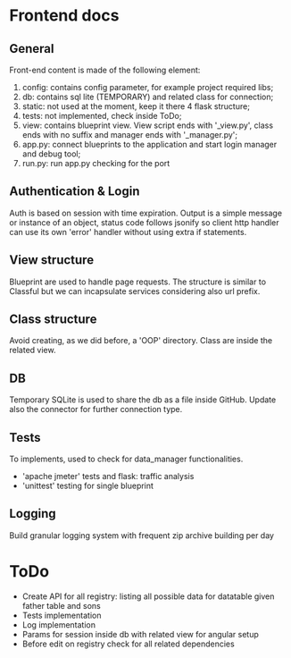 # Frontend docs
## General
Front-end content is made of the following element:
1) config: contains config parameter, for example project required libs; 
2) db: contains sql lite (TEMPORARY) and related class for connection;
3) static: not used at the moment, keep it there 4 flask structure;
4) tests: not implemented, check inside ToDo;
5) view: contains blueprint view. View script ends with '_view.py', class ends with no suffix and manager ends with '_manager.py';
6) app.py: connect blueprints to the application and start login manager and debug tool;
7) run.py: run app.py checking for the port
## Authentication & Login
Auth is based on session with time expiration. 
Output is a simple message or instance of an object, status code follows jsonify
so client http handler can use its own 'error' handler without using extra if statements.
## View structure
Blueprint are used to handle page requests. 
The structure is similar to Classful but we can incapsulate services considering also url prefix.
## Class structure
Avoid creating, as we did before, a 'OOP' directory. Class are inside the related view.
## DB
Temporary SQLite is used to share the db as a file inside GitHub.
Update also the connector for further connection type.
## Tests
To implements, used to check for data_manager functionalities.
- 'apache jmeter' tests and flask: traffic analysis
- 'unittest' testing for single blueprint
## Logging
Build granular logging system with frequent zip archive building per day
# ToDo
- Create API for all registry: listing all possible data for 
datatable given father table and sons
- Tests implementation
- Log implementation
- Params for session inside db with related view for angular setup
- Before edit on registry check for all related dependencies
